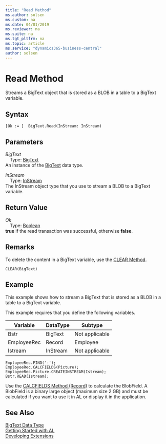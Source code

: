```yaml
---
title: "Read Method"
ms.author: solsen
ms.custom: na
ms.date: 04/01/2019
ms.reviewer: na
ms.suite: na
ms.tgt_pltfrm: na
ms.topic: article
ms.service: "dynamics365-business-central"
author: solsen
---
```

[//]: # (START>DO_NOT_EDIT)
[//]: # (IMPORTANT:Do not edit any of the content between here and the END>DO_NOT_EDIT.)
[//]: # (Any modifications should be made in the .xml files in the ModernDev repo.)
# Read Method
Streams a BigText object that is stored as a BLOB in a table to a BigText variable.


## Syntax
```
[Ok := ]  BigText.Read(InStream: InStream)
```
## Parameters
*BigText*  
&emsp;Type: [BigText](bigtext-data-type.md)  
An instance of the [BigText](bigtext-data-type.md) data type.  

*InStream*  
&emsp;Type: [InStream](../instream/instream-data-type.md)  
The InStream object type that you use to stream a BLOB to a BigText variable.  


## Return Value
*Ok*  
&emsp;Type: [Boolean](../boolean/boolean-data-type.md)  
**true** if the read transaction was successful, otherwise **false**.  


[//]: # (IMPORTANT: END>DO_NOT_EDIT)

## Remarks  
 To delete the content in a BigText variable, use the [CLEAR Method](../../methods-auto/system/system-clear-joker-method.md).  
  
```  
CLEAR(BigText)  
```  
  
## Example  
 This example shows how to stream a BigText that is stored as a BLOB in a table to a BigText variable.  
  
 This example requires that you define the following variables.  
  
|Variable|DataType|Subtype|  
|--------------|--------------|-------------|  
|Bstr|BigText|Not applicable|  
|EmployeeRec|Record|Employee|  
|Istream|InStream|Not applicable|  
  
```  
EmployeeRec.FIND('-');  
EmployeeRec.CALCFIELDS(Picture);  
EmployeeRec.Picture.CREATEINSTREAM(Istream);  
Bstr.READ(Istream);  
```  
  
 Use the [CALCFIELDS Method \(Record\)](../../methods-auto/record/record-calcfields-method.md) to calculate the BlobField. A BlobField is a binary large object \(maximum size 2 GB\) and must be calculated if you want to use it in AL or display it in the application.  

## See Also
[BigText Data Type](bigtext-data-type.md)  
[Getting Started with AL](../../devenv-get-started.md)  
[Developing Extensions](../../devenv-dev-overview.md)